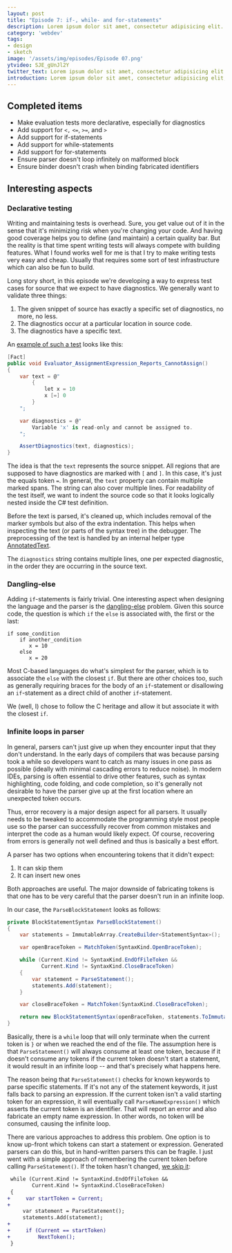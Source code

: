 ```yaml
---
layout: post
title: "Episode 7: if-, while- and for-statements"
description: Lorem ipsum dolor sit amet, consectetur adipisicing elit.
category: 'webdev'
tags:
- design
- sketch
image: '/assets/img/episodes/Episode 07.png'
ytvideo: SJE_gUnJl2Y
twitter_text: Lorem ipsum dolor sit amet, consectetur adipisicing elit.
introduction: Lorem ipsum dolor sit amet, consectetur adipisicing elit, sed do eiusmod tempor incididunt ut labore et dolore magna aliqua.
---
```


## Completed items

* Make evaluation tests more declarative, especially for diagnostics
* Add support for `<,` `<=`, `>=`, and `>`
* Add support for if-statements
* Add support for while-statements
* Add support for for-statements
* Ensure parser doesn't loop infinitely on malformed block
* Ensure binder doesn't crash when binding fabricated identifiers

## Interesting aspects

### Declarative testing

Writing and maintaining tests is overhead. Sure, you get value out of it in the
sense that it's minimizing risk when you're changing your code. And having good
coverage helps you to define (and maintain) a certain quality bar. But the
reality is that time spent writing tests will always compete with building
features. What I found works well for me is that I try to make writing tests
very easy and cheap. Usually that requires some sort of test infrastructure
which can also be fun to build.

Long story short, in this episode we're developing a way to express test cases
for source that we expect to have diagnostics. We generally want to validate
three things:

1. The given snippet of source has exactly a specific set of diagnostics, no
   more, no less.
2. The diagnostics occur at a particular location in source code.
3. The diagnostics have a specific text.

An [example of such a test][test-example] looks like this:

```C#
[Fact]
public void Evaluator_AssignmentExpression_Reports_CannotAssign()
{
    var text = @"
        {
            let x = 10
            x [=] 0
        }
    ";

    var diagnostics = @"
        Variable 'x' is read-only and cannot be assigned to.
    ";

    AssertDiagnostics(text, diagnostics);
}
```

The idea is that the `text` represents the source snippet. All regions that are
supposed to have diagnostics are marked with `[` and `]`. In this case, it's
just the equals token `=`. In general, the `text` property can contain multiple
marked spans. The string can also cover multiple lines. For readability of the
test itself, we want to indent the source code so that it looks logically nested
inside the C# test definition.

Before the text is parsed, it's cleaned up, which includes removal of the marker
symbols but also of the extra indentation. This helps when inspecting the text
(or parts of the syntax tree) in the debugger. The preprocessing of the text is
handled by an internal helper type [AnnotatedText][annotated-text].

The `diagnostics` string contains multiple lines, one per expected diagnostic,
in the order they are occurring in the source text.

[test-example]:
https://github.com/terrajobst/minsk/blob/d30d79b24863bf4f8de21e7af5890eb1f9b07689/src/Minsk.Tests/CodeAnalysis/EvaluationTests.cs#L223-L238
[annotated-text]:
https://github.com/terrajobst/minsk/blob/d30d79b24863bf4f8de21e7af5890eb1f9b07689/src/Minsk.Tests/CodeAnalysis/AnnotatedText.cs

### Dangling-else

Adding `if`-statements is fairly trivial. One interesting aspect when designing
the language and the parser is the [dangling-else] problem. Given this source
code, the question is which `if` the `else` is associated with, the first or the
last:

```
if some_condition
    if another_condition
       x = 10
    else
       x = 20
```

Most C-based languages do what's simplest for the parser, which is to associate
the `else` with the closest `if`. But there are other choices too, such as
generally requiring braces for the body of an `if`-statement or disallowing an
`if`-statement as a direct child of another `if`-statement.

We (well, I) chose to follow the C heritage and allow it but associate it with
the closest `if`.

[dangling-else]: https://en.wikipedia.org/wiki/Dangling_else

### Infinite loops in parser

In general, parsers can't just give up when they encounter input that they don't
understand. In the early days of compilers that was because parsing took a while
so developers want to catch as many issues in one pass as possible (ideally with
minimal cascading errors to reduce noise). In modern IDEs, parsing is often
essential to drive other features, such as syntax highlighting, code folding,
and code completion, so it's generally not desirable to have the parser give up
at the first location where an unexpected token occurs.

Thus, error recovery is a major design aspect for all parsers. It usually needs
to be tweaked to accommodate the programming style most people use so the parser
can successfully recover from common mistakes and interpret the code as a human
would likely expect. Of course, recovering from errors is generally not well
defined and thus is basically a best effort.

A parser has two options when encountering tokens that it didn't expect:

1. It can skip them
2. It can insert new ones

Both approaches are useful. The major downside of fabricating tokens is that one
has to be very careful that the parser doesn't run in an infinite loop.

In our case, the `ParseBlockStatement` looks as follows:

```C#
private BlockStatementSyntax ParseBlockStatement()
{
    var statements = ImmutableArray.CreateBuilder<StatementSyntax>();

    var openBraceToken = MatchToken(SyntaxKind.OpenBraceToken);

    while (Current.Kind != SyntaxKind.EndOfFileToken &&
           Current.Kind != SyntaxKind.CloseBraceToken)
    {
        var statement = ParseStatement();
        statements.Add(statement);
    }

    var closeBraceToken = MatchToken(SyntaxKind.CloseBraceToken);

    return new BlockStatementSyntax(openBraceToken, statements.ToImmutable(), closeBraceToken);
}
```

Basically, there is a `while` loop that will only terminate when the current
token is `}` or when we reached the end of the file. The assumption here is that
`ParseStatement()` will always consume at least one token, because if it doesn't
consume any tokens if the current token doesn't start a statement, it would
result in an infinite loop -- and that's precisely what happens here.

The reason being that `ParseStatement()` checks for known keywords to parse
specific statements. If it's not any of the statement keywords, it just falls
back to parsing an expression. If the current token isn't a valid starting token
for an expression, it will eventually call `ParseNameExpression()` which asserts
the current token is an identifier. That will report an error and also fabricate
an empty name expression. In other words, no token will be consumed, causing the
infinite loop.

There are various approaches to address this problem. One option is to know
up-front which tokens can start a statement or expression. Generated parsers can
do this, but in hand-written parsers this can be fragile. I just went with a
simple approach of remembering the current token before calling
`ParseStatement()`. If the token hasn't changed, [we skip it][parse-block]:

```diff
 while (Current.Kind != SyntaxKind.EndOfFileToken &&
        Current.Kind != SyntaxKind.CloseBraceToken)
 {
+     var startToken = Current;
+
     var statement = ParseStatement();
     statements.Add(statement);
+
+     if (Current == startToken)
+         NextToken();
 }
```

[parse-block]: https://github.com/terrajobst/minsk/blob/d30d79b24863bf4f8de21e7af5890eb1f9b07689/src/Minsk/CodeAnalysis/Syntax/Parser.cs#L102-L115